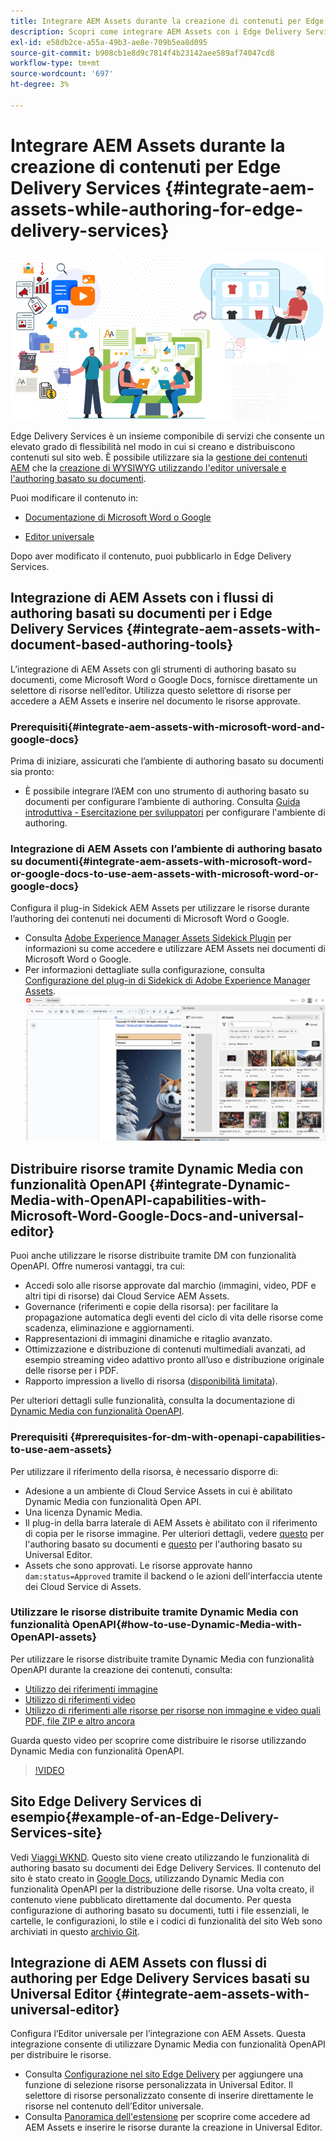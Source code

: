 ```yaml
---
title: Integrare AEM Assets durante la creazione di contenuti per Edge Delivery Services
description: Scopri come integrare AEM Assets con i Edge Delivery Services. Questa integrazione consente di integrare AEM Assets con Microsoft Word e Google Docs, integrare AEM Assets con Universal Editor, integrare Dynamic Media con funzionalità OpenAPI con Universal Editor e integrare Dynamic Media con funzionalità OpenAPI con Microsoft Word e Google Docs.
exl-id: e58db2ce-a55a-49b3-ae8e-709b5ea8d095
source-git-commit: b908cb1e8d9c7814f4b23142aee589af74047cd8
workflow-type: tm+mt
source-wordcount: '697'
ht-degree: 3%

---
```


# Integrare AEM Assets durante la creazione di contenuti per Edge Delivery Services {#integrate-aem-assets-while-authoring-for-edge-delivery-services}

![EDS2](/help/assets/assets/EDS2.png)

Edge Delivery Services è un insieme componibile di servizi che consente un elevato grado di flessibilità nel modo in cui si creano e distribuiscono contenuti sul sito web. È possibile utilizzare sia la [gestione dei contenuti AEM](/help/sites-cloud/authoring/author-publish.md) che la [creazione di WYSIWYG utilizzando l&#39;editor universale e l&#39;authoring basato su documenti](https://experienceleague.adobe.com/en/docs/experience-manager-cloud-service/content/edge-delivery/wysiwyg-authoring/authoring).

Puoi modificare il contenuto in:

* [Documentazione di Microsoft Word o Google](#integrate-aem-assets-with-document-based-authoring-tools)

* [Editor universale](#integrate-aem-assets-with-universal-editor)

Dopo aver modificato il contenuto, puoi pubblicarlo in Edge Delivery Services.

## Integrazione di AEM Assets con i flussi di authoring basati su documenti per i Edge Delivery Services {#integrate-aem-assets-with-document-based-authoring-tools}

L’integrazione di AEM Assets con gli strumenti di authoring basato su documenti, come Microsoft Word o Google Docs, fornisce direttamente un selettore di risorse nell’editor. Utilizza questo selettore di risorse per accedere a AEM Assets e inserire nel documento le risorse approvate.

### Prerequisiti{#integrate-aem-assets-with-microsoft-word-and-google-docs}

Prima di iniziare, assicurati che l’ambiente di authoring basato su documenti sia pronto:

* È possibile integrare l’AEM con uno strumento di authoring basato su documenti per configurare l’ambiente di authoring. Consulta [Guida introduttiva - Esercitazione per sviluppatori](https://www.aem.live/developer/tutorial) per configurare l&#39;ambiente di authoring.

### Integrazione di AEM Assets con l’ambiente di authoring basato su documenti{#integrate-aem-assets-with-microsoft-word-or-google-docs-to-use-aem-assets-with-microsoft-word-or-google-docs}

Configura il plug-in Sidekick AEM Assets per utilizzare le risorse durante l’authoring dei contenuti nei documenti di Microsoft Word o Google.

* Consulta [Adobe Experience Manager Assets Sidekick Plugin](https://www.aem.live/docs/aem-assets-sidekick-plugin#using-experience-manager-assets-for-website-authors) per informazioni su come accedere e utilizzare AEM Assets nei documenti di Microsoft Word o Google.
* Per informazioni dettagliate sulla configurazione, consulta [Configurazione del plug-in di Sidekick di Adobe Experience Manager Assets](https://www.aem.live/developer/configuring-aem-assets-sidekick-plugin).
  ![my-assets-sidebar](/help/assets/assets/my-assets-sidebar.png)

## Distribuire risorse tramite Dynamic Media con funzionalità OpenAPI {#integrate-Dynamic-Media-with-OpenAPI-capabilities-with-Microsoft-Word-Google-Docs-and-universal-editor}

Puoi anche utilizzare le risorse distribuite tramite DM con funzionalità OpenAPI. Offre numerosi vantaggi, tra cui:

* Accedi solo alle risorse approvate dal marchio (immagini, video, PDF e altri tipi di risorse) dai Cloud Service AEM Assets.
* Governance (riferimenti e copie della risorsa): per facilitare la propagazione automatica degli eventi del ciclo di vita delle risorse come scadenza, eliminazione e aggiornamenti.
* Rappresentazioni di immagini dinamiche e ritaglio avanzato.
* Ottimizzazione e distribuzione di contenuti multimediali avanzati, ad esempio streaming video adattivo pronto all’uso e distribuzione originale delle risorse per i PDF.
* Rapporto impression a livello di risorsa ([disponibilità limitata](/help/assets/manage-reports-assets-view.md#dynamic-media-delivery-reports)).

Per ulteriori dettagli sulle funzionalità, consulta la documentazione di [Dynamic Media con funzionalità OpenAPI](https://experienceleague.adobe.com/en/docs/experience-manager-cloud-service/content/assets/dynamicmedia/dynamic-media-open-apis/dynamic-media-open-apis-overview).

### Prerequisiti {#prerequisites-for-dm-with-openapi-capabilities-to-use-aem-assets}

Per utilizzare il riferimento della risorsa, è necessario disporre di:

* Adesione a un ambiente di Cloud Service Assets in cui è abilitato Dynamic Media con funzionalità Open API.
* Una licenza Dynamic Media.
* Il plug-in della barra laterale di AEM Assets è abilitato con il riferimento di copia per le risorse immagine. Per ulteriori dettagli, vedere [questo](https://www.aem.live/developer/configuring-aem-assets-sidekick-plugin#copymode) per l&#39;authoring basato su documenti e [questo](https://developer.adobe.com/uix/docs/extension-manager/extension-developed-by-adobe/configurable-asset-picker/#extension-overview) per l&#39;authoring basato su Universal Editor.
* Assets che sono approvati. Le risorse approvate hanno `dam:status=Approved` tramite il backend o le azioni dell&#39;interfaccia utente dei Cloud Service di Assets.

### Utilizzare le risorse distribuite tramite Dynamic Media con funzionalità OpenAPI{#how-to-use-Dynamic-Media-with-OpenAPI-assets}

Per utilizzare le risorse distribuite tramite Dynamic Media con funzionalità OpenAPI durante la creazione dei contenuti, consulta:

* [Utilizzo dei riferimenti immagine](https://www.aem.live/docs/aem-assets-sidekick-plugin#using-image-references-when-authoring-content)
* [Utilizzo di riferimenti video](https://www.aem.live/docs/aem-assets-sidekick-plugin#using-video-references-when-authoring-content)
* [Utilizzo di riferimenti alle risorse per risorse non immagine e video quali PDF, file ZIP e altro ancora](https://www.aem.live/docs/aem-assets-sidekick-plugin#using-asset-references-for-pdf-zip-etc-when-authoring-content)

Guarda questo video per scoprire come distribuire le risorse utilizzando Dynamic Media con funzionalità OpenAPI.

>[!VIDEO](https://video.tv.adobe.com/v/3441155)

## Sito Edge Delivery Services di esempio{#example-of-an-Edge-Delivery-Services-site}

Vedi [Viaggi WKND](https://aem-dynamicmedia-demo--dm--hlxsites.aem.live/travel-hospitality/wknd-trvl-home). Questo sito viene creato utilizzando le funzionalità di authoring basato su documenti dei Edge Delivery Services. Il contenuto del sito è stato creato in [Google Docs](https://drive.google.com/drive/folders/1HCCHRWp4HJIXW_cUv5cRDQ5DzzqiZsXT), utilizzando Dynamic Media con funzionalità OpenAPI per la distribuzione delle risorse. Una volta creato, il contenuto viene pubblicato direttamente dal documento. Per questa configurazione di authoring basato su documenti, tutti i file essenziali, le cartelle, le configurazioni, lo stile e i codici di funzionalità del sito Web sono archiviati in questo [archivio Git](https://github.com/hlxsites/franklin-assets-selector/tree/aem-dynamicmedia-demo/blocks).

## Integrazione di AEM Assets con flussi di authoring per Edge Delivery Services basati su Universal Editor {#integrate-aem-assets-with-universal-editor}

Configura l’Editor universale per l’integrazione con AEM Assets. Questa integrazione consente di utilizzare Dynamic Media con funzionalità OpenAPI per distribuire le risorse.

* Consulta [Configurazione nel sito Edge Delivery](https://developer.adobe.com/uix/docs/extension-manager/extension-developed-by-adobe/configurable-asset-picker/#configuration-in-edge-delivery-site) per aggiungere una funzione di selezione risorse personalizzata in Universal Editor. Il selettore di risorse personalizzato consente di inserire direttamente le risorse nel contenuto dell’Editor universale.
* Consulta [Panoramica dell&#39;estensione](https://developer.adobe.com/uix/docs/extension-manager/extension-developed-by-adobe/configurable-asset-picker/#extension-overview) per scoprire come accedere ad AEM Assets e inserire le risorse durante la creazione in Universal Editor.
